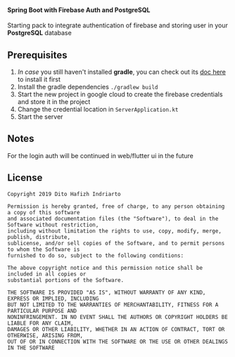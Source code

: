 #### Spring Boot with Firebase Auth and PostgreSQL

Starting pack to integrate authentication of firebase and storing user in your **PostgreSQL** database

## Prerequisites

1. _In case_ you still haven't installed __gradle__, you can check out its [doc here](https://gradle.org/install/) to install it first
2. Install the gradle dependencies `./gradlew build`
3. Start the new project in google cloud to create the firebase credentials and store it in the project
4. Change the credential location in `ServerApplication.kt`
5. Start the server

## Notes

For the login auth will be continued in web/flutter ui in the future

## License

    Copyright 2019 Dito Hafizh Indriarto
    
    Permission is hereby granted, free of charge, to any person obtaining a copy of this software 
    and associated documentation files (the "Software"), to deal in the Software without restriction, 
    including without limitation the rights to use, copy, modify, merge, publish, distribute, 
    sublicense, and/or sell copies of the Software, and to permit persons to whom the Software is 
    furnished to do so, subject to the following conditions:
    
    The above copyright notice and this permission notice shall be included in all copies or 
    substantial portions of the Software.
    
    THE SOFTWARE IS PROVIDED "AS IS", WITHOUT WARRANTY OF ANY KIND, EXPRESS OR IMPLIED, INCLUDING 
    BUT NOT LIMITED TO THE WARRANTIES OF MERCHANTABILITY, FITNESS FOR A PARTICULAR PURPOSE AND 
    NONINFRINGEMENT. IN NO EVENT SHALL THE AUTHORS OR COPYRIGHT HOLDERS BE LIABLE FOR ANY CLAIM, 
    DAMAGES OR OTHER LIABILITY, WHETHER IN AN ACTION OF CONTRACT, TORT OR OTHERWISE, ARISING FROM, 
    OUT OF OR IN CONNECTION WITH THE SOFTWARE OR THE USE OR OTHER DEALINGS IN THE SOFTWARE